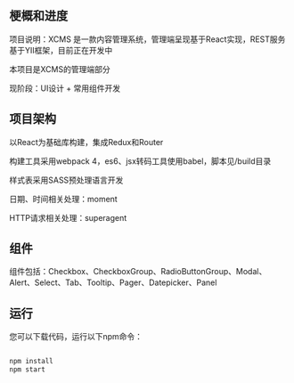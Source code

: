 ## 梗概和进度

项目说明：XCMS 是一款内容管理系统，管理端呈现基于React实现，REST服务基于YII框架，目前正在开发中

本项目是XCMS的管理端部分

现阶段：UI设计 + 常用组件开发

## 项目架构

以React为基础库构建，集成Redux和Router

构建工具采用webpack 4，es6、jsx转码工具使用babel，脚本见/build目录

样式表采用SASS预处理语言开发

日期、时间相关处理：moment

HTTP请求相关处理：superagent

## 组件

组件包括：Checkbox、CheckboxGroup、RadioButtonGroup、Modal、Alert、Select、Tab、Tooltip、Pager、Datepicker、Panel

## 运行

您可以下载代码，运行以下npm命令：

```ruby

npm install
npm start

```
